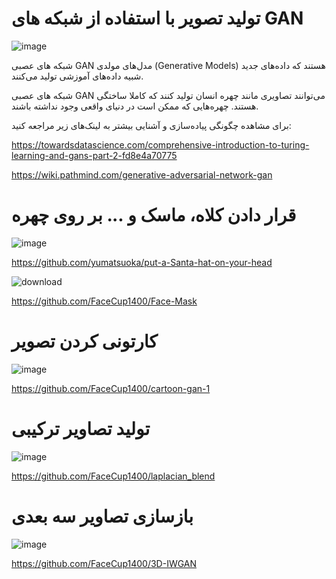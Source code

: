 # تولید تصویر با استفاده از شبکه های GAN

![image](https://user-images.githubusercontent.com/94538977/147451095-df06ff8f-7bc4-4ba0-8486-ed2d52712147.png)

شبکه های عصبی GAN مدل‌های مولدی (Generative Models) هستند که داده‌های جدید شبیه داده‌های آموزشی تولید می‌کنند.

شبکه های عصبی GAN می‌توانند تصاویری مانند چهره انسان تولید کنند که کاملا ساختگی هستند. چهره‌هایی که ممکن است در دنیای واقعی وجود نداشته باشند.

برای مشاهده چگونگی پیاده‌سازی و آشنایی بیشتر به لینک‌های زیر مراجعه کنید:

https://towardsdatascience.com/comprehensive-introduction-to-turing-learning-and-gans-part-2-fd8e4a70775

https://wiki.pathmind.com/generative-adversarial-network-gan


# قرار دادن کلاه، ماسک و ... بر روی چهره

![image](https://user-images.githubusercontent.com/94538977/147454558-182b6f9c-af22-461e-886e-b8e3b3f8413f.png)

https://github.com/yumatsuoka/put-a-Santa-hat-on-your-head

![download](https://user-images.githubusercontent.com/94538977/147455433-5f2651d6-3411-46de-bb6c-52e6969b1939.jpg)

https://github.com/FaceCup1400/Face-Mask

# 	 کارتونی کردن تصویر

![image](https://user-images.githubusercontent.com/94538977/147458990-a797d28b-9ce7-4feb-be59-1172b37990ae.png)

https://github.com/FaceCup1400/cartoon-gan-1

# تولید تصاویر ترکیبی

![image](https://user-images.githubusercontent.com/94538977/147459604-23fccf1b-f4ba-4659-a8de-a44c86433edd.png)

https://github.com/FaceCup1400/laplacian_blend

# بازسازی تصاویر سه بعدی

![image](https://user-images.githubusercontent.com/94538977/147459807-d495465a-53c9-482b-8b0b-e71ff4ca70ca.png)

https://github.com/FaceCup1400/3D-IWGAN
